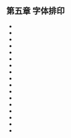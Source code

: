 <!--
 * @Author: your name
 * @Date: 2021-07-11 09:54:45
 * @LastEditTime: 2021-07-11 09:55:17
 * @LastEditors: Please set LastEditors
 * @Description: In User Settings Edit
 * @FilePath: \notes\study notes\css-study\css-style5.md
-->

## 第五章 字体排印

-
-
-
-
-
-
-
-
-
-
-
-
-
-
-
-
-
